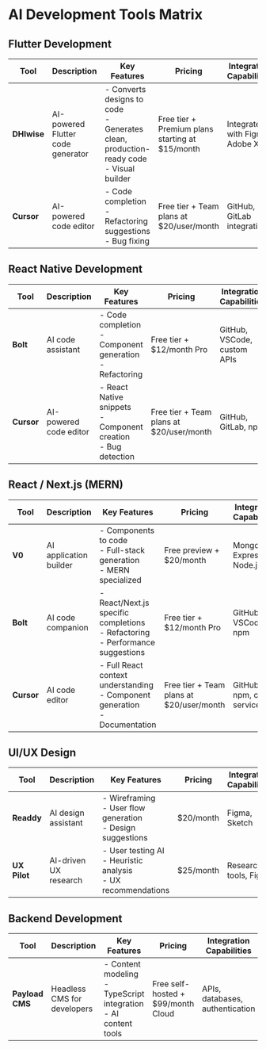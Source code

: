 # AI Development Tools Matrix

## Flutter Development

| Tool | Description | Key Features | Pricing | Integration Capabilities |
|------|-------------|--------------|---------|--------------------------|
| **DHIwise** | AI-powered Flutter code generator | - Converts designs to code<br>- Generates clean, production-ready code<br>- Visual builder | Free tier + Premium plans starting at $15/month | Integrates with Figma, Adobe XD |
| **Cursor** | AI-powered code editor | - Code completion<br>- Refactoring suggestions<br>- Bug fixing | Free tier + Team plans at $20/user/month | GitHub, GitLab integration |

## React Native Development

| Tool | Description | Key Features | Pricing | Integration Capabilities |
|------|-------------|--------------|---------|--------------------------|
| **Bolt** | AI code assistant | - Code completion<br>- Component generation<br>- Refactoring | Free tier + $12/month Pro | GitHub, VSCode, custom APIs |
| **Cursor** | AI-powered code editor | - React Native snippets<br>- Component creation<br>- Bug detection | Free tier + Team plans at $20/user/month | GitHub, GitLab, npm |

## React / Next.js (MERN)

| Tool | Description | Key Features | Pricing | Integration Capabilities |
|------|-------------|--------------|---------|--------------------------|
| **V0** | AI application builder | - Components to code<br>- Full-stack generation<br>- MERN specialized | Free preview + $20/month | MongoDB, Express, Node.js |
| **Bolt** | AI code companion | - React/Next.js specific completions<br>- Refactoring<br>- Performance suggestions | Free tier + $12/month Pro | GitHub, VSCode, npm |
| **Cursor** | AI code editor | - Full React context understanding<br>- Component generation<br>- Documentation | Free tier + Team plans at $20/user/month | GitHub, npm, cloud services |

## UI/UX Design

| Tool | Description | Key Features | Pricing | Integration Capabilities |
|------|-------------|--------------|---------|--------------------------|
| **Readdy** | AI design assistant | - Wireframing<br>- User flow generation<br>- Design suggestions | $20/month | Figma, Sketch |
| **UX Pilot** | AI-driven UX research | - User testing AI<br>- Heuristic analysis<br>- UX recommendations | $25/month | Research tools, Figma |

## Backend Development

| Tool | Description | Key Features | Pricing | Integration Capabilities |
|------|-------------|--------------|---------|--------------------------|
| **Payload CMS** | Headless CMS for developers | - Content modeling<br>- TypeScript integration<br>- AI content tools | Free self-hosted + $99/month Cloud | APIs, databases, authentication |


